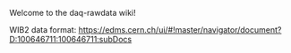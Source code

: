 Welcome to the daq-rawdata wiki!

WIB2 data format: https://edms.cern.ch/ui/#!master/navigator/document?D:100646711:100646711:subDocs
